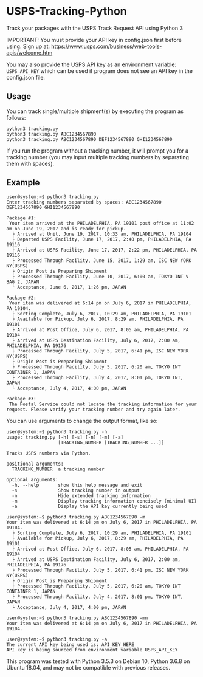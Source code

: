 # USPS-Tracking-Python
Track your packages with the USPS Track Request API using Python 3

IMPORTANT: You must provide your API key in config.json first before using.
Sign up at: https://www.usps.com/business/web-tools-apis/welcome.htm

You may also provide the USPS API key as an environment variable: `USPS_API_KEY`
which can be used if program does not see an API key in the config.json file.

## Usage

You can track single/multiple shipment(s) by executing the program as follows:

```
python3 tracking.py
python3 tracking.py ABC1234567890
python3 tracking.py ABC1234567890 DEF1234567890 GHI1234567890
```

If you run the program without a tracking number, it will prompt you for a tracking number (you may input multiple tracking numbers by separating them with spaces).

## Example

```
user@system:~$ python3 tracking.py
Enter tracking numbers separated by spaces: ABC1234567890 DEF1234567890 GHI1234567890

Package #1:
 Your item arrived at the PHILADELPHIA, PA 19101 post office at 11:02 am on June 19, 2017 and is ready for pickup.
  ├ Arrived at Unit, June 19, 2017, 10:33 am, PHILADELPHIA, PA 19104
  ├ Departed USPS Facility, June 17, 2017, 2:40 pm, PHILADELPHIA, PA 19116
  ├ Arrived at USPS Facility, June 17, 2017, 2:22 pm, PHILADELPHIA, PA 19116
  ├ Processed Through Facility, June 15, 2017, 1:29 am, ISC NEW YORK NY(USPS)
  ├ Origin Post is Preparing Shipment
  ├ Processed Through Facility, June 10, 2017, 6:00 am, TOKYO INT V BAG 2, JAPAN
  └ Acceptance, June 6, 2017, 1:26 pm, JAPAN

Package #2:
 Your item was delivered at 6:14 pm on July 6, 2017 in PHILADELPHIA, PA 19104.
  ├ Sorting Complete, July 6, 2017, 10:29 am, PHILADELPHIA, PA 19101
  ├ Available for Pickup, July 6, 2017, 8:29 am, PHILADELPHIA, PA 19101
  ├ Arrived at Post Office, July 6, 2017, 8:05 am, PHILADELPHIA, PA 19104
  ├ Arrived at USPS Destination Facility, July 6, 2017, 2:00 am, PHILADELPHIA, PA 19176
  ├ Processed Through Facility, July 5, 2017, 6:41 pm, ISC NEW YORK NY(USPS)
  ├ Origin Post is Preparing Shipment
  ├ Processed Through Facility, July 5, 2017, 6:20 am, TOKYO INT CONTAINER 1, JAPAN
  ├ Processed Through Facility, July 4, 2017, 8:01 pm, TOKYO INT, JAPAN
  └ Acceptance, July 4, 2017, 4:00 pm, JAPAN

Package #3:
 The Postal Service could not locate the tracking information for your request. Please verify your tracking number and try again later.
```

You can use arguments to change the output format, like so:

```
user@system:~$ python3 tracking.py -h
usage: tracking.py [-h] [-s] [-n] [-m] [-a]
                   [TRACKING_NUMBER [TRACKING_NUMBER ...]]

Tracks USPS numbers via Python.

positional arguments:
  TRACKING_NUMBER  a tracking number

optional arguments:
  -h, --help       show this help message and exit
  -s               Show tracking number in output
  -n               Hide extended tracking information
  -m               Display tracking information concisely (minimal UI)
  -a               Display the API key currently being used
```

```
user@system:~$ python3 tracking.py ABC1234567890 -m
Your item was delivered at 6:14 pm on July 6, 2017 in PHILADELPHIA, PA 19104.
  ├ Sorting Complete, July 6, 2017, 10:29 am, PHILADELPHIA, PA 19101
  ├ Available for Pickup, July 6, 2017, 8:29 am, PHILADELPHIA, PA 19101
  ├ Arrived at Post Office, July 6, 2017, 8:05 am, PHILADELPHIA, PA 19104
  ├ Arrived at USPS Destination Facility, July 6, 2017, 2:00 am, PHILADELPHIA, PA 19176
  ├ Processed Through Facility, July 5, 2017, 6:41 pm, ISC NEW YORK NY(USPS)
  ├ Origin Post is Preparing Shipment
  ├ Processed Through Facility, July 5, 2017, 6:20 am, TOKYO INT CONTAINER 1, JAPAN
  ├ Processed Through Facility, July 4, 2017, 8:01 pm, TOKYO INT, JAPAN
  └ Acceptance, July 4, 2017, 4:00 pm, JAPAN
```

```
user@system:~$ python3 tracking.py ABC1234567890 -mn
Your item was delivered at 6:14 pm on July 6, 2017 in PHILADELPHIA, PA 19104.
```

```
user@system:~$ python3 tracking.py -a
The current API key being used is: API_KEY_HERE
API key is being sourced from environment variable USPS_API_KEY
```

This program was tested with Python 3.5.3 on Debian 10, Python 3.6.8 on Ubuntu 18.04, and may not be compatible with previous releases.

